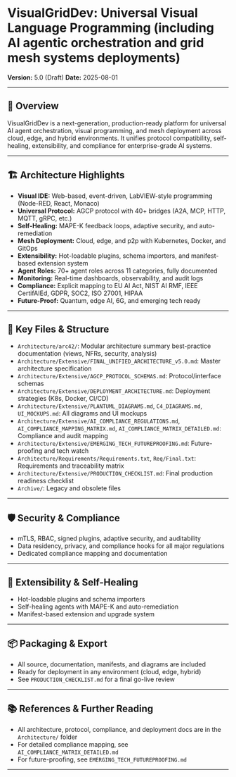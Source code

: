 # VisualGridDev: Universal Visual Language Programming (including AI agentic orchestration and grid mesh systems deployments)

**Version:** 5.0 (Draft)
**Date:** 2025-08-01

---

## 🚀 Overview
VisualGridDev is a next-generation, production-ready platform for universal AI agent orchestration, visual programming, and mesh deployment across cloud, edge, and hybrid environments. It unifies protocol compatibility, self-healing, extensibility, and compliance for enterprise-grade AI systems.

---

## 🏗️ Architecture Highlights
- **Visual IDE:** Web-based, event-driven, LabVIEW-style programming (Node-RED, React, Monaco)
- **Universal Protocol:** AGCP protocol with 40+ bridges (A2A, MCP, HTTP, MQTT, gRPC, etc.)
- **Self-Healing:** MAPE-K feedback loops, adaptive security, and auto-remediation
- **Mesh Deployment:** Cloud, edge, and p2p with Kubernetes, Docker, and GitOps
- **Extensibility:** Hot-loadable plugins, schema importers, and manifest-based extension system
- **Agent Roles:** 70+ agent roles across 11 categories, fully documented
- **Monitoring:** Real-time dashboards, observability, and audit logs
- **Compliance:** Explicit mapping to EU AI Act, NIST AI RMF, IEEE CertifAIEd, GDPR, SOC2, ISO 27001, HIPAA
- **Future-Proof:** Quantum, edge AI, 6G, and emerging tech ready

---

## 📂 Key Files & Structure
- `Architecture/arc42/`: Modular architecture summary best-practice documentation (views, NFRs, security, analysis)
- `Architecture/Extensive/FINAL_UNIFIED_ARCHITECTURE_v5.0.md`: Master architecture specification
- `Architecture/Extensive/AGCP_PROTOCOL_SCHEMAS.md`: Protocol/interface schemas
- `Architecture/Extensive/DEPLOYMENT_ARCHITECTURE.md`: Deployment strategies (K8s, Docker, CI/CD)
- `Architecture/Extensive/PLANTUML_DIAGRAMS.md`, `C4_DIAGRAMS.md`, `UI_MOCKUPS.md`: All diagrams and UI mockups
- `Architecture/Extensive/AI_COMPLIANCE_REGULATIONS.md`, `AI_COMPLIANCE_MAPPING_MATRIX.md`, `AI_COMPLIANCE_MATRIX_DETAILED.md`: Compliance and audit mapping
- `Architecture/Extensive/EMERGING_TECH_FUTUREPROOFING.md`: Future-proofing and tech watch
- `Architecture/Requirements/Requirements.txt`, `Req/Final.txt`: Requirements and traceability matrix
- `Architecture/Extensive/PRODUCTION_CHECKLIST.md`: Final production readiness checklist
- `Archive/`: Legacy and obsolete files

---

## 🛡️ Security & Compliance
- mTLS, RBAC, signed plugins, adaptive security, and auditability
- Data residency, privacy, and compliance hooks for all major regulations
- Dedicated compliance mapping and documentation

---

## 🧩 Extensibility & Self-Healing
- Hot-loadable plugins and schema importers
- Self-healing agents with MAPE-K and auto-remediation
- Manifest-based extension and upgrade system

---

## 📦 Packaging & Export
- All source, documentation, manifests, and diagrams are included
- Ready for deployment in any environment (cloud, edge, hybrid)
- See `PRODUCTION_CHECKLIST.md` for a final go-live review

---

## 📚 References & Further Reading
- All architecture, protocol, compliance, and deployment docs are in the `Architecture/` folder
- For detailed compliance mapping, see `AI_COMPLIANCE_MATRIX_DETAILED.md`
- For future-proofing, see `EMERGING_TECH_FUTUREPROOFING.md`

---
